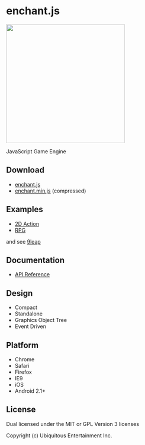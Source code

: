 enchant.js
==========

<img src="http://github.com/wise9/enchant.js/raw/master/enchant.png" width="320" height="320">

JavaScript Game Engine

Download
--------

- [enchant.js](http://github.com/wise9/enchant.js/raw/master/enchant.js)
- [enchant.min.js](http://github.com/wise9/enchant.js/raw/master/enchant.min.js) (compressed)

Examples
--------

- [2D Action](http://wise9.github.com/enchant.js/examples/action/)
- [RPG](http://wise9.github.com/enchant.js/examples/rpg/)

and see [9leap](http://9leap.net/)

Documentation
-------------

- [API Reference](http://wise9.github.com/enchant.js/doc/)

Design
------

- Compact
- Standalone
- Graphics Object Tree
- Event Driven

Platform
--------

- Chrome
- Safari
- Firefox
- IE9 
- iOS
- Android 2.1+

License
-------

Dual licensed under the MIT or GPL Version 3 licenses

Copyright (c) Ubiquitous Entertainment Inc.
